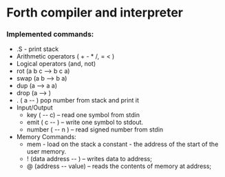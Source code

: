 # Forth compiler and interpreter

### Implemented commands:
* .S - print stack
* Arithmetic operators ( + - * /, = <  )
* Logical operators (and, not)
* rot (a b c --> b c a)
* swap (a b --> b a)
* dup (a --> a a)
* drop (a --> )
* . ( a -- ) pop number from stack and print it
* Input/Output
  * key ( -- c) – read one symbol from stdin
  * emit ( c -- ) – write one symbol to stdout.
  * number ( -- n ) – read signed number from stdin
* Memory Commands:
  * mem -  load on the stack a constant - the address of the start of the user memory. 
  * ! (data address -- ) – writes data to address;
  * @ (address -- value) – reads the contents of memory at address;

